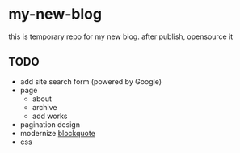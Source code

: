 my-new-blog
===========

this is temporary repo for my new blog. after publish, opensource it

TODO
----

* add site search form (powered by Google)
* page
	* about
	* archive
  * add works
* pagination design
* modernize [blockquote](http://tympanus.net/codrops/2012/07/25/modern-block-quote-styles/)
* <table> css